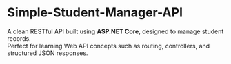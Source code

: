 # Simple-Student-Manager-API
A clean RESTful API built using **ASP.NET Core**, designed to manage student records.  
Perfect for learning Web API concepts such as routing, controllers, and structured JSON responses.
